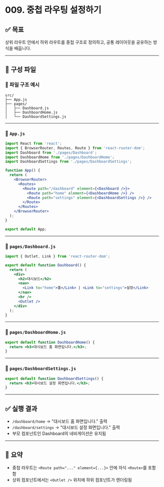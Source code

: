 # 009. 중첩 라우팅 설정하기

## ✅ 목표
상위 라우트 안에서 하위 라우트를 중첩 구조로 정의하고, 공통 레이아웃을 공유하는 방식을 배웁니다.

---

## 🧱 구성 파일

### 📁 파일 구조 예시
```
src/
├── App.js
├── pages/
│   ├── Dashboard.js
│   ├── DashboardHome.js
│   └── DashboardSettings.js
```

---

### 📄 `App.js`

```jsx
import React from 'react';
import { BrowserRouter, Routes, Route } from 'react-router-dom';
import Dashboard from './pages/Dashboard';
import DashboardHome from './pages/DashboardHome';
import DashboardSettings from './pages/DashboardSettings';

function App() {
  return (
    <BrowserRouter>
      <Routes>
        <Route path="/dashboard" element={<Dashboard />}>
          <Route path="home" element={<DashboardHome />} />
          <Route path="settings" element={<DashboardSettings />} />
        </Route>
      </Routes>
    </BrowserRouter>
  );
}

export default App;
```

---

### 📄 `pages/Dashboard.js`

```jsx
import { Outlet, Link } from 'react-router-dom';

export default function Dashboard() {
  return (
    <div>
      <h2>대시보드</h2>
      <nav>
        <Link to="home">홈</Link> | <Link to="settings">설정</Link>
      </nav>
      <hr />
      <Outlet />
    </div>
  );
}
```

---

### 📄 `pages/DashboardHome.js`

```jsx
export default function DashboardHome() {
  return <h3>대시보드 홈 화면입니다.</h3>;
}
```

---

### 📄 `pages/DashboardSettings.js`

```jsx
export default function DashboardSettings() {
  return <h3>대시보드 설정 화면입니다.</h3>;
}
```

---

## ✅ 실행 결과

- `/dashboard/home` → "대시보드 홈 화면입니다." 출력
- `/dashboard/settings` → "대시보드 설정 화면입니다." 출력
- 부모 컴포넌트인 Dashboard의 네비게이션은 유지됨

---

## 📌 요약

- 중첩 라우트는 `<Route path="..." element={...}>` 안에 자식 `<Route>`를 포함함
- 상위 컴포넌트에서는 `<Outlet />` 위치에 하위 컴포넌트가 렌더링됨
